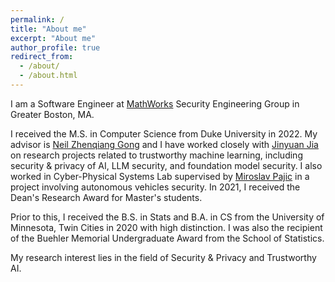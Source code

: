 ```yaml
---
permalink: /
title: "About me"
excerpt: "About me"
author_profile: true
redirect_from: 
  - /about/
  - /about.html
---
```


I am a Software Engineer at [MathWorks](https://www.mathworks.com/) Security Engineering Group in Greater Boston, MA. 

I received the M.S. in Computer Science from Duke University in 2022. My advisor is [Neil Zhenqiang Gong](https://people.duke.edu/~zg70/) and I have worked closely with [Jinyuan Jia](https://jinyuan-jia.github.io/) on research projects related to trustworthy machine learning, including security & privacy of AI, LLM security, and foundation model security. I also worked in Cyber-Physical Systems Lab supervised by [Miroslav Pajic](https://people.duke.edu/~mp275/) in a project involving autonomous vehicles security. In 2021, I received the Dean's Research Award for Master's students. 

Prior to this, I received the B.S. in Stats and B.A. in CS from the University of Minnesota, Twin Cities in 2020 with high distinction. I was also the recipient of the Buehler Memorial Undergraduate Award from the School of Statistics. 

My research interest lies in the field of Security & Privacy and Trustworthy AI. 
